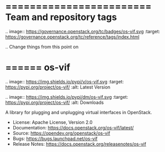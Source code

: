 ========================
Team and repository tags
========================

.. image:: https://governance.openstack.org/tc/badges/os-vif.svg
    :target: https://governance.openstack.org/tc/reference/tags/index.html

.. Change things from this point on

======
os-vif
======

.. image:: https://img.shields.io/pypi/v/os-vif.svg
    :target: https://pypi.org/project/os-vif/
    :alt: Latest Version

.. image:: https://img.shields.io/pypi/dm/os-vif.svg
    :target: https://pypi.org/project/os-vif/
    :alt: Downloads

A library for plugging and unplugging virtual interfaces in OpenStack.

* License: Apache License, Version 2.0
* Documentation: https://docs.openstack.org/os-vif/latest/
* Source: https://opendev.org/openstack/os-vif
* Bugs: https://bugs.launchpad.net/os-vif
* Release Notes: https://docs.openstack.org/releasenotes/os-vif
